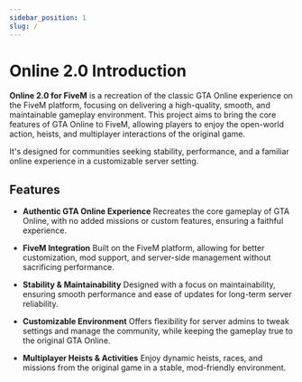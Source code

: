 ```yaml
---
sidebar_position: 1
slug: /
---
```


# Online 2.0 Introduction

**Online 2.0 for FiveM** is a recreation of the classic GTA Online experience on the FiveM platform, focusing on delivering a high-quality, smooth, and maintainable gameplay environment. This project aims to bring the core features of GTA Online to FiveM, allowing players to enjoy the open-world action, heists, and multiplayer interactions of the original game.

It's designed for communities seeking stability, performance, and a familiar online experience in a customizable server setting.


## Features

- **Authentic GTA Online Experience**
  Recreates the core gameplay of GTA Online, with no added missions or custom features, ensuring a faithful experience.

- **FiveM Integration**
  Built on the FiveM platform, allowing for better customization, mod support, and server-side management without sacrificing performance.

- **Stability & Maintainability**
  Designed with a focus on maintainability, ensuring smooth performance and ease of updates for long-term server reliability.

- **Customizable Environment**
  Offers flexibility for server admins to tweak settings and manage the community, while keeping the gameplay true to the original GTA Online.

- **Multiplayer Heists & Activities**
  Enjoy dynamic heists, races, and missions from the original game in a stable, mod-friendly environment.